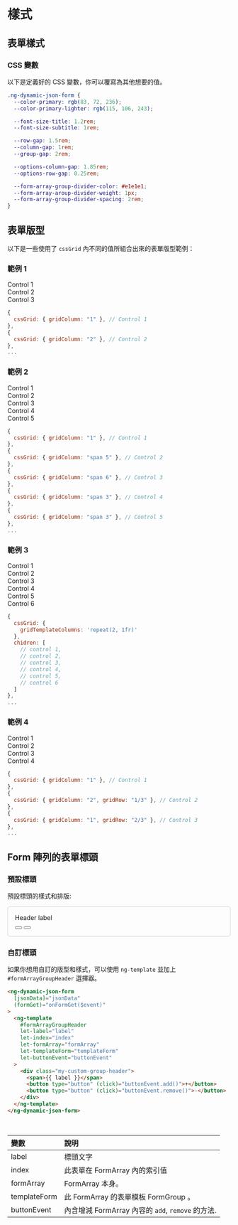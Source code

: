 # 樣式

## 表單樣式

### CSS 變數

以下是定義好的 CSS 變數，你可以覆寫為其他想要的值。

```css
.ng-dynamic-json-form {
  --color-primary: rgb(83, 72, 236);
  --color-primary-lighter: rgb(115, 106, 243);

  --font-size-title: 1.2rem;
  --font-size-subtitle: 1rem;

  --row-gap: 1.5rem;
  --column-gap: 1rem;
  --group-gap: 2rem;

  --options-column-gap: 1.85rem;
  --options-row-gap: 0.25rem;

  --form-array-group-divider-color: #e1e1e1;
  --form-array-aroup-divider-weight: 1px;
  --form-array-group-divider-spacing: 2rem;
}
```

## 表單版型

以下是一些使用了 `cssGrid` 內不同的值所組合出來的表單版型範例：

### 範例 1

<div class="example-wrapper">
  <div class="css-grid-example">
    <div class="form-group">
      <div class="form-control" style="grid-column: 1">Control 1</div>
      <div class="form-control" style="grid-column: 2">Control 2</div>
      <div class="form-control" style="grid-column: span 2">Control 3</div>
    </div>
  </div>

```javascript
{
  cssGrid: { gridColumn: "1" }, // Control 1
},
{
  cssGrid: { gridColumn: "2" }, // Control 2
},
...
```

</div>

### 範例 2

<div class="example-wrapper">
  <div class="css-grid-example">
    <div class="form-group">
      <div class="form-control" style="grid-column: 1">Control 1</div>
      <div class="form-control" style="grid-column: span 5">Control 2</div>
      <div class="form-control" style="grid-column: span 6">Control 3</div>
      <div class="form-control" style="grid-column: span 3">Control 4</div>
      <div class="form-control" style="grid-column: span 3">Control 5</div>
    </div>
  </div>

```javascript
{
  cssGrid: { gridColumn: "1" }, // Control 1
},
{
  cssGrid: { gridColumn: "span 5" }, // Control 2
},
{
  cssGrid: { gridColumn: "span 6" }, // Control 3
},
{
  cssGrid: { gridColumn: "span 3" }, // Control 4
},
{
  cssGrid: { gridColumn: "span 3" }, // Control 5
},
...
```

</div>

### 範例 3

<div class="example-wrapper">
  <div class="css-grid-example">
    <div class="form-group" style="grid-template-columns: repeat(2, 1fr)">
      <div class="form-control">Control 1</div>
      <div class="form-control">Control 2</div>
      <div class="form-control">Control 3</div>
      <div class="form-control">Control 4</div>
      <div class="form-control">Control 5</div>
      <div class="form-control">Control 6</div>
    </div>
  </div>

```javascript
{
  cssGrid: {
    gridTemplateColumns: 'repeat(2, 1fr)'
  },
  chidren: [
    // control 1,
    // control 2,
    // control 3,
    // control 4,
    // control 5,
    // control 6
  ]
},
...
```

</div>

### 範例 4

<div class="example-wrapper">
  <div class="css-grid-example">
    <div class="form-group" style="grid-template-columns: repeat(2, 1fr)">
      <div class="form-control" style="grid-column: 1">Control 1</div>
      <div class="form-control" style="grid-column: 2; grid-row: 1/3">
        Control 2
      </div>
      <div class="form-control">Control 3</div>
      <div class="form-control" style="grid-column: span 2">Control 4</div>
    </div>
  </div>

```javascript
{
  cssGrid: { gridColumn: "1" }, // Control 1
},
{
  cssGrid: { gridColumn: "2", gridRow: "1/3" }, // Control 2
},
{
  cssGrid: { gridColumn: "1", gridRow: "2/3" }, // Control 3
},
...
```

</div>

## Form 陣列的表單標頭

### 預設標頭

預設標頭的樣式和排版:

<div class="ng-dynamic-json-form" style="border: solid 1px rgba(128, 128, 128, 0.35); padding: 1rem; border-radius: 0.35rem;">
  <div class="form-array-container" style="margin: 0;">
    <div class="form-array-group-header" style="margin: 0;">
      <span class="label">Header label</span>
      <div class="buttons">
        <button type="button" class="btn-add"><span></span></button>
        <button type="button" class="btn-remove"><span></span></button>
      </div>
    </div>
  </div>
</div>

### 自訂標頭

如果你想用自訂的版型和樣式，可以使用 `ng-template` 並加上 `#formArrayGroupHeader` 選擇器。

<!-- prettier-ignore -->
```html
<ng-dynamic-json-form
  [jsonData]="jsonData"
  (formGet)="onFormGet($event)"
>
  <ng-template
    #formArrayGroupHeader
    let-label="label"
    let-index="index"
    let-formArray="formArray"
    let-templateForm="templateForm"
    let-buttonEvent="buttonEvent"
  >
    <div class="my-custom-group-header">
      <span>{{ label }}</span>
      <button type="button" (click)="buttonEvent.add()">+</button>
      <button type="button" (click)="buttonEvent.remove()">-</button>
    </div>
  </ng-template>
</ng-dynamic-json-form>
```

<br>

| 變數         | 說明                                              |
| :----------- | :------------------------------------------------ |
| label        | 標頭文字                                          |
| index        | 此表單在 FormArray 內的索引值                     |
| formArray    | FormArray 本身。                                  |
| templateForm | 此 FormArray 的表單模板 FormGroup 。              |
| buttonEvent  | 內含增減 FormArray 內容的 `add`, `remove` 的方法. |
